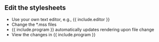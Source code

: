 ## Edit the stylesheets

* Use your own text editor, e.g., {{ include.editor }}
* Change the *.mss files
* {{ include.program }} automatically updates rendering upon file change
* View the changes in {{ include.program }}
